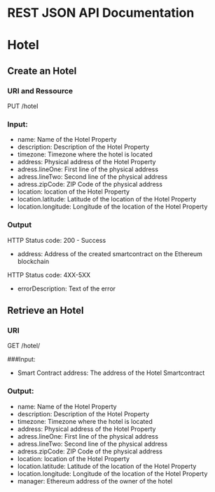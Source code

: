 # REST JSON API Documentation

# Hotel
## Create an Hotel
### URI and Ressource 
PUT /hotel

### Input:
* name: Name of the Hotel Property
* description: Description of the Hotel Property
* timezone: Timezone where the hotel is located
* address: Physical address of the Hotel Property
* adress.lineOne: First line of the physical address
* adress.lineTwo: Second line of the physical address
* adress.zipCode: ZIP Code of the physical address
* location: location of the Hotel Property
* location.latitude: Latitude of the location of the Hotel Property
* location.longitude: Longitude of the location of the Hotel Property

### Output
HTTP Status code: 200 - Success
* address: Address of the created smartcontract on the Ethereum blockchain

HTTP Status code: 4XX-5XX
* errorDescription: Text of the error

## Retrieve an Hotel
### URI
GET /hotel/<smart contract address>

###Input:
* Smart Contract address: The address of the Hotel Smartcontract 

### Output:
* name: Name of the Hotel Property
* description: Description of the Hotel Property
* timezone: Timezone where the hotel is located
* address: Physical address of the Hotel Property
* adress.lineOne: First line of the physical address
* adress.lineTwo: Second line of the physical address
* adress.zipCode: ZIP Code of the physical address
* location: location of the Hotel Property
* location.latitude: Latitude of the location of the Hotel Property
* location.longitude: Longitude of the location of the Hotel Property
* manager: Ethereum address of the owner of the hotel

